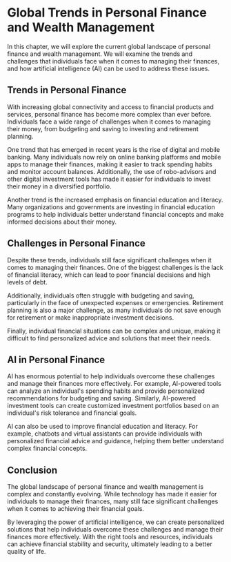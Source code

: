 Global Trends in Personal Finance and Wealth Management
==============================================================================================

In this chapter, we will explore the current global landscape of personal finance and wealth management. We will examine the trends and challenges that individuals face when it comes to managing their finances, and how artificial intelligence (AI) can be used to address these issues.

Trends in Personal Finance
--------------------------

With increasing global connectivity and access to financial products and services, personal finance has become more complex than ever before. Individuals face a wide range of challenges when it comes to managing their money, from budgeting and saving to investing and retirement planning.

One trend that has emerged in recent years is the rise of digital and mobile banking. Many individuals now rely on online banking platforms and mobile apps to manage their finances, making it easier to track spending habits and monitor account balances. Additionally, the use of robo-advisors and other digital investment tools has made it easier for individuals to invest their money in a diversified portfolio.

Another trend is the increased emphasis on financial education and literacy. Many organizations and governments are investing in financial education programs to help individuals better understand financial concepts and make informed decisions about their money.

Challenges in Personal Finance
------------------------------

Despite these trends, individuals still face significant challenges when it comes to managing their finances. One of the biggest challenges is the lack of financial literacy, which can lead to poor financial decisions and high levels of debt.

Additionally, individuals often struggle with budgeting and saving, particularly in the face of unexpected expenses or emergencies. Retirement planning is also a major challenge, as many individuals do not save enough for retirement or make inappropriate investment decisions.

Finally, individual financial situations can be complex and unique, making it difficult to find personalized advice and solutions that meet their needs.

AI in Personal Finance
----------------------

AI has enormous potential to help individuals overcome these challenges and manage their finances more effectively. For example, AI-powered tools can analyze an individual's spending habits and provide personalized recommendations for budgeting and saving. Similarly, AI-powered investment tools can create customized investment portfolios based on an individual's risk tolerance and financial goals.

AI can also be used to improve financial education and literacy. For example, chatbots and virtual assistants can provide individuals with personalized financial advice and guidance, helping them better understand complex financial concepts.

Conclusion
----------

The global landscape of personal finance and wealth management is complex and constantly evolving. While technology has made it easier for individuals to manage their finances, many still face significant challenges when it comes to achieving their financial goals.

By leveraging the power of artificial intelligence, we can create personalized solutions that help individuals overcome these challenges and manage their finances more effectively. With the right tools and resources, individuals can achieve financial stability and security, ultimately leading to a better quality of life.
